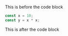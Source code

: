 This is before the code block





```js
const x = 10;
const y = x * x;
```










This is after the code block
